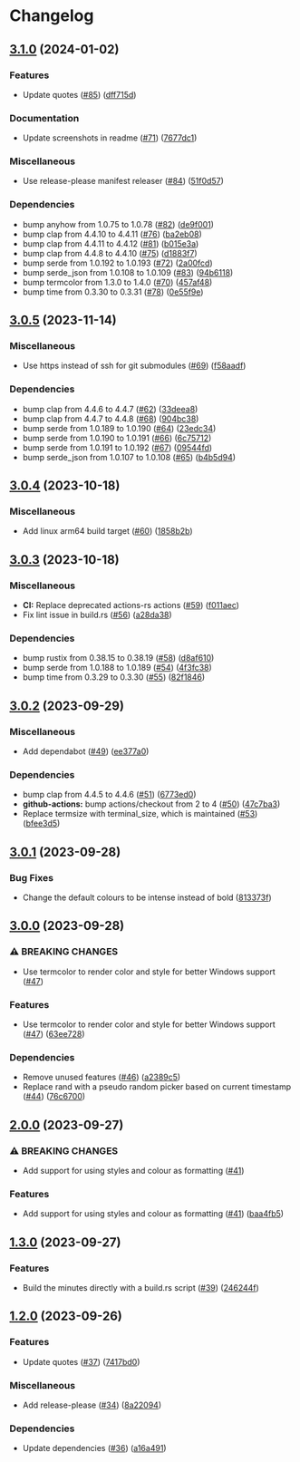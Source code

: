 # Changelog

## [3.1.0](https://github.com/ikornaselur/litime/compare/v3.0.5...v3.1.0) (2024-01-02)


### Features

* Update quotes ([#85](https://github.com/ikornaselur/litime/issues/85)) ([dff715d](https://github.com/ikornaselur/litime/commit/dff715dc8fa539dbbdb2c85f57e1f90cd9a5943f))


### Documentation

* Update screenshots in readme ([#71](https://github.com/ikornaselur/litime/issues/71)) ([7677dc1](https://github.com/ikornaselur/litime/commit/7677dc1d7e5132d246e36c2d3518464db09e35d0))


### Miscellaneous

* Use release-please manifest releaser ([#84](https://github.com/ikornaselur/litime/issues/84)) ([51f0d57](https://github.com/ikornaselur/litime/commit/51f0d5774110b895d10765c1481ab1fdc8e79e4c))


### Dependencies

* bump anyhow from 1.0.75 to 1.0.78 ([#82](https://github.com/ikornaselur/litime/issues/82)) ([de9f001](https://github.com/ikornaselur/litime/commit/de9f0012cae6e59df0a26e892cce287090a0f0e1))
* bump clap from 4.4.10 to 4.4.11 ([#76](https://github.com/ikornaselur/litime/issues/76)) ([ba2eb08](https://github.com/ikornaselur/litime/commit/ba2eb08ea89dd6ce7bb76ffd44afc4f20fbb86c8))
* bump clap from 4.4.11 to 4.4.12 ([#81](https://github.com/ikornaselur/litime/issues/81)) ([b015e3a](https://github.com/ikornaselur/litime/commit/b015e3ab4f9f25cf0f54a7c094b02d53c994f177))
* bump clap from 4.4.8 to 4.4.10 ([#75](https://github.com/ikornaselur/litime/issues/75)) ([d1883f7](https://github.com/ikornaselur/litime/commit/d1883f7b00aa1804b99c0607a0415ccd6e9cfe66))
* bump serde from 1.0.192 to 1.0.193 ([#72](https://github.com/ikornaselur/litime/issues/72)) ([2a00fcd](https://github.com/ikornaselur/litime/commit/2a00fcd584a91dd69f16095226914d2f9bff878b))
* bump serde_json from 1.0.108 to 1.0.109 ([#83](https://github.com/ikornaselur/litime/issues/83)) ([94b6118](https://github.com/ikornaselur/litime/commit/94b61183156b8d9fe6259940dcef46e308715c14))
* bump termcolor from 1.3.0 to 1.4.0 ([#70](https://github.com/ikornaselur/litime/issues/70)) ([457af48](https://github.com/ikornaselur/litime/commit/457af4840911b8b347444d104f0bde0a319eee68))
* bump time from 0.3.30 to 0.3.31 ([#78](https://github.com/ikornaselur/litime/issues/78)) ([0e55f9e](https://github.com/ikornaselur/litime/commit/0e55f9e2e077e9425cb95b75353ed8157f096679))

## [3.0.5](https://github.com/ikornaselur/litime/compare/v3.0.4...v3.0.5) (2023-11-14)


### Miscellaneous

* Use https instead of ssh for git submodules ([#69](https://github.com/ikornaselur/litime/issues/69)) ([f58aadf](https://github.com/ikornaselur/litime/commit/f58aadfffa0237c52a3369aad4cc82aa87005476))


### Dependencies

* bump clap from 4.4.6 to 4.4.7 ([#62](https://github.com/ikornaselur/litime/issues/62)) ([33deea8](https://github.com/ikornaselur/litime/commit/33deea87f7d6d8d2852643a7809b18a270c6b6ac))
* bump clap from 4.4.7 to 4.4.8 ([#68](https://github.com/ikornaselur/litime/issues/68)) ([904bc38](https://github.com/ikornaselur/litime/commit/904bc38c5ae24dab8d263da8fb78303936efc856))
* bump serde from 1.0.189 to 1.0.190 ([#64](https://github.com/ikornaselur/litime/issues/64)) ([23edc34](https://github.com/ikornaselur/litime/commit/23edc34c7a320501d0b3974af4d231d9ebc8e0c4))
* bump serde from 1.0.190 to 1.0.191 ([#66](https://github.com/ikornaselur/litime/issues/66)) ([6c75712](https://github.com/ikornaselur/litime/commit/6c757120690b72843111f5b406559a7bcf37840e))
* bump serde from 1.0.191 to 1.0.192 ([#67](https://github.com/ikornaselur/litime/issues/67)) ([09544fd](https://github.com/ikornaselur/litime/commit/09544fd17e8ed444f4cf2b57d883440d36366402))
* bump serde_json from 1.0.107 to 1.0.108 ([#65](https://github.com/ikornaselur/litime/issues/65)) ([b4b5d94](https://github.com/ikornaselur/litime/commit/b4b5d946555beac62a3def3b258fd226f5145da3))

## [3.0.4](https://github.com/ikornaselur/litime/compare/v3.0.3...v3.0.4) (2023-10-18)


### Miscellaneous

* Add linux arm64 build target ([#60](https://github.com/ikornaselur/litime/issues/60)) ([1858b2b](https://github.com/ikornaselur/litime/commit/1858b2bfe2764986be10ac568b0ca3d1913caad5))

## [3.0.3](https://github.com/ikornaselur/litime/compare/v3.0.2...v3.0.3) (2023-10-18)


### Miscellaneous

* **CI:** Replace deprecated actions-rs actions  ([#59](https://github.com/ikornaselur/litime/issues/59)) ([f011aec](https://github.com/ikornaselur/litime/commit/f011aecaa49f167944895b6d972ba7deb26f44a3))
* Fix lint issue in build.rs ([#56](https://github.com/ikornaselur/litime/issues/56)) ([a28da38](https://github.com/ikornaselur/litime/commit/a28da38fd66f7a002271193d8b50363aaa270d8a))


### Dependencies

* bump rustix from 0.38.15 to 0.38.19 ([#58](https://github.com/ikornaselur/litime/issues/58)) ([d8af610](https://github.com/ikornaselur/litime/commit/d8af610d193b7ef8c909fde2497b69d982b0844a))
* bump serde from 1.0.188 to 1.0.189 ([#54](https://github.com/ikornaselur/litime/issues/54)) ([4f3fc38](https://github.com/ikornaselur/litime/commit/4f3fc38bab857dd787293e096e60f6b35d319dd0))
* bump time from 0.3.29 to 0.3.30 ([#55](https://github.com/ikornaselur/litime/issues/55)) ([82f1846](https://github.com/ikornaselur/litime/commit/82f1846baddaf7b9d42300b733217aa25c1243db))

## [3.0.2](https://github.com/ikornaselur/litime/compare/v3.0.1...v3.0.2) (2023-09-29)


### Miscellaneous

* Add dependabot ([#49](https://github.com/ikornaselur/litime/issues/49)) ([ee377a0](https://github.com/ikornaselur/litime/commit/ee377a0cdc7acf7a9adb0c7c39ad883bb4490cd8))


### Dependencies

* bump clap from 4.4.5 to 4.4.6 ([#51](https://github.com/ikornaselur/litime/issues/51)) ([6773ed0](https://github.com/ikornaselur/litime/commit/6773ed0b65b6e577c78d7a67ba3e1453a3fd1818))
* **github-actions:** bump actions/checkout from 2 to 4 ([#50](https://github.com/ikornaselur/litime/issues/50)) ([47c7ba3](https://github.com/ikornaselur/litime/commit/47c7ba3da9fbf4d57852545793b46a32b1895f24))
* Replace termsize with terminal_size, which is maintained ([#53](https://github.com/ikornaselur/litime/issues/53)) ([bfee3d5](https://github.com/ikornaselur/litime/commit/bfee3d5fb64460a1759605d2b186d61d002a017e))

## [3.0.1](https://github.com/ikornaselur/litime/compare/v3.0.0...v3.0.1) (2023-09-28)


### Bug Fixes

* Change the default colours to be intense instead of bold ([813373f](https://github.com/ikornaselur/litime/commit/813373f81805c5a36ba83e8fc647188c92fb52f9))

## [3.0.0](https://github.com/ikornaselur/litime/compare/v2.0.0...v3.0.0) (2023-09-28)


### ⚠ BREAKING CHANGES

* Use termcolor to render color and style for better Windows support  ([#47](https://github.com/ikornaselur/litime/issues/47))

### Features

* Use termcolor to render color and style for better Windows support  ([#47](https://github.com/ikornaselur/litime/issues/47)) ([63ee728](https://github.com/ikornaselur/litime/commit/63ee728277acbe742ec7df4b2ef750f5c9996313))


### Dependencies

* Remove unused features ([#46](https://github.com/ikornaselur/litime/issues/46)) ([a2389c5](https://github.com/ikornaselur/litime/commit/a2389c5ab2c53a79bb1ed6141ddb5779d2b47751))
* Replace rand with a pseudo random picker based on current timestamp ([#44](https://github.com/ikornaselur/litime/issues/44)) ([76c6700](https://github.com/ikornaselur/litime/commit/76c6700ff59c3ef6d7cfa2528836a493d42edb3e))

## [2.0.0](https://github.com/ikornaselur/litime/compare/v1.3.0...v2.0.0) (2023-09-27)


### ⚠ BREAKING CHANGES

* Add support for using styles and colour as formatting ([#41](https://github.com/ikornaselur/litime/issues/41))

### Features

* Add support for using styles and colour as formatting ([#41](https://github.com/ikornaselur/litime/issues/41)) ([baa4fb5](https://github.com/ikornaselur/litime/commit/baa4fb5e9a4c398a3c2ccc152910e5e8c661a0a5))

## [1.3.0](https://github.com/ikornaselur/litime/compare/v1.2.0...v1.3.0) (2023-09-27)


### Features

* Build the minutes directly with a build.rs script ([#39](https://github.com/ikornaselur/litime/issues/39)) ([246244f](https://github.com/ikornaselur/litime/commit/246244f6b19fa9415bea5a16aa1bb379ec709b11))

## [1.2.0](https://github.com/ikornaselur/litime/compare/1.1.0...v1.2.0) (2023-09-26)


### Features

* Update quotes ([#37](https://github.com/ikornaselur/litime/issues/37)) ([7417bd0](https://github.com/ikornaselur/litime/commit/7417bd0a91da436b491ae6be2578dbf7a99fd712))


### Miscellaneous

* Add release-please ([#34](https://github.com/ikornaselur/litime/issues/34)) ([8a22094](https://github.com/ikornaselur/litime/commit/8a220944ccbaa9a1fabfeda82b64ebea9a011c5c))


### Dependencies

* Update dependencies ([#36](https://github.com/ikornaselur/litime/issues/36)) ([a16a491](https://github.com/ikornaselur/litime/commit/a16a491affda80d290a3608b278283554f539d7e))
